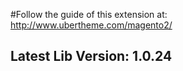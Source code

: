 #Follow the guide of this extension at: http://www.ubertheme.com/magento2/
## Latest Lib Version: 1.0.24
